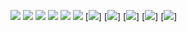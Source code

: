 [<img src="https://img.shields.io/badge/medium-%2312100E.svg?&style=for-the-badge&logo=medium&logoColor=white" />](https://eduardoreisdev.medium.com/)
[<img src="https://img.shields.io/badge/linkedin-%230077B5.svg?&style=for-the-badge&logo=linkedin&logoColor=white" />](https://www.linkedin.com/in/eduardoreisti/)
[<img src="https://img.shields.io/badge/instagram-%23E4405F.svg?&style=for-the-badge&logo=instagram&logoColor=white">](https://www.instagram.com/eduardreis/)
[<img src="https://img.shields.io/badge/GitHub-100000?style=for-the-badge&logo=github&logoColor=white">](https://github.com/EduardoReisDev)
[<img src="https://img.shields.io/badge/-Behance-blue?style=for-the-badge&logo=behance&logoColor=white">](https://www.behance.net/eduardoreisdev)
[<img src="https://img.shields.io/badge/Google_Play-414141?style=for-the-badge&logo=google-play&logoColor=white">](https://play.google.com/store/apps/developer?id=eduardoreisdev)
[<img src="https://img.shields.io/badge/C%23-239120?style=for-the-badge&logo=c-sharp&logoColor=white">]
[<img src="https://img.shields.io/badge/Xamarin-3498DB?style=for-the-badge&logo=xamarin&logoColor=white">]
[<img src="https://img.shields.io/badge/.NET-5C2D91?style=for-the-badge&logo=.net&logoColor=white">]
[<img src="https://img.shields.io/badge/MySQL-00000F?style=for-the-badge&logo=mysql&logoColor=white">]
[<img src="https://img.shields.io/badge/SQLite-07405E?style=for-the-badge&logo=sqlite&logoColor=white">]
